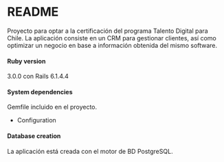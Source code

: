 # README

Proyecto para optar a la certificación del programa Talento Digital para Chile. La aplicación consiste en un CRM para gestionar clientes, así como optimizar un negocio en base a información obtenida del mismo software.

#### Ruby version

3.0.0 con Rails 6.1.4.4

#### System dependencies

Gemfile incluido en el proyecto.

* Configuration

#### Database creation

La aplicación está creada con el motor de BD PostgreSQL.



